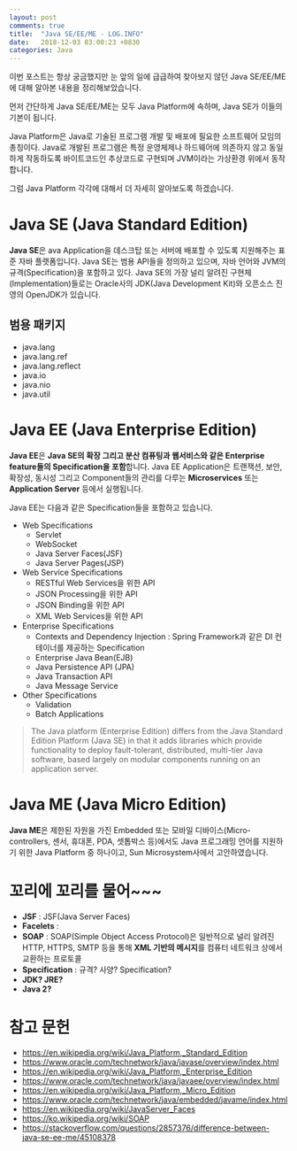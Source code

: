 ```yaml
---
layout: post
comments: true
title:  "Java SE/EE/ME - LOG.INFO"
date:   2018-12-03 03:00:23 +0830
categories: Java
---
```


이번 포스트는 항상 궁금했지만 눈 앞의 일에 급급하여 찾아보지 않던 Java SE/EE/ME에 대해 알아본 내용을 정리해보았습니다. 

먼저 간단하게 Java SE/EE/ME는 모두 Java Platform에 속하며, Java SE가 이들의 기본이 됩니다. 

Java Platform은 Java로 기술된 프로그램 개발 및 배포에 필요한 소프트웨어 모임의 총칭이다. Java로 개발된 프로그램은 특정 운영체제나 하드웨어에 의존하지 않고 동일하게 작동하도록 바이트코드인 추상코드로 구현되며 JVM이라는 가상환경 위에서 동작합니다.

그럼 Java Platform 각각에 대해서 더 자세히 알아보도록 하겠습니다.

# Java SE (Java Standard Edition)

**Java SE**은 ava Application을 데스크탑 또는 서버에 배포할 수 있도록 지원해주는 표준 자바 플랫폼입니다. Java SE는 범용 API들을 정의하고 있으며, 자바 언어와 JVM의 규격(Specification)을 포함하고 있다. Java SE의 가장 널리 알려진 구현체(Implementation)들로는 Oracle사의 JDK(Java Development Kit)와 오픈소스 진영의 OpenJDK가 있습니다.

## 범용 패키지

- java.lang
- java.lang.ref
- java.lang.reflect
- java.io
- java.nio
- java.util

# Java EE (Java Enterprise Edition)

**Java EE**은 **Java SE의 확장 그리고 분산 컴퓨팅과 웹서비스와 같은 Enterprise feature들의 Specification을 포함**합니다. Java EE Application은 트랜잭션, 보안, 확장성, 동시성 그리고 Component들의 관리를 다루는 **Microservices** 또는 **Application Server** 등에서 실행됩니다.

Java EE는 다음과 같은 Specification들을 포함하고 있습니다.
- Web Specifications
    - Servlet
    - WebSocket
    - Java Server Faces(JSF)
    - Java Server Pages(JSP)
- Web Service Specifications
    - RESTful Web Services을 위한 API
    - JSON Processing을 위한 API
    - JSON Binding을 위한 API
    - XML Web Services을 위한 API
- Enterprise Specifications
    - Contexts and Dependency Injection : Spring Framework과 같은 DI 컨테이너를 제공하는 Specification
    - Enterprise Java Bean(EJB)
    - Java Persistence API (JPA)
    - Java Transaction API
    - Java Message Service
- Other Specifications
    - Validation
    - Batch Applications

> The Java platform (Enterprise Edition) differs from the Java Standard Edition Platform (Java SE) in that it adds libraries which provide functionality to deploy fault-tolerant, distributed, multi-tier Java software, based largely on modular components running on an application server.

# Java ME (Java Micro Edition)

**Java ME**은 제한된 자원을 가진 Embedded 또는 모바일 디바이스(Micro-controllers, 센서, 휴대폰, PDA, 셋톱박스 등)에서도 Java 프로그래밍 언어를 지원하기 위한 Java Platform 중 하나이고, Sun Microsystem사에서 고안하였습니다.

# 꼬리에 꼬리를 물어~~~

- **JSF** : JSF(Java Server Faces)
- **Facelets** : 
- **SOAP** : SOAP(Simple Object Access Protocol)은 일반적으로 널리 알려진 HTTP, HTTPS, SMTP 등을 통해 **XML 기반의 메시지**를 컴퓨터 네트워크 상에서 교환하는 프로토콜
- **Specification** : 규격? 사양? Specification?
- **JDK? JRE?**
- **Java 2?**

# 참고 문헌
- https://en.wikipedia.org/wiki/Java_Platform,_Standard_Edition
- https://www.oracle.com/technetwork/java/javase/overview/index.html
- https://en.wikipedia.org/wiki/Java_Platform,_Enterprise_Edition
- https://www.oracle.com/technetwork/java/javaee/overview/index.html
- https://en.wikipedia.org/wiki/Java_Platform,_Micro_Edition
- https://www.oracle.com/technetwork/java/embedded/javame/index.html
- https://en.wikipedia.org/wiki/JavaServer_Faces
- https://ko.wikipedia.org/wiki/SOAP
- https://stackoverflow.com/questions/2857376/difference-between-java-se-ee-me/45108378 